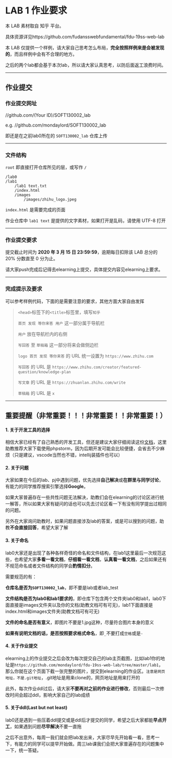 LAB 1 作业要求
==========
本 LAB 素材取自 知乎 平台。

具体资源详见https://github.com/fudansswebfundamental/fdu-19ss-web-lab

本 LAB 仅提供一个样例，请大家自己思考怎么布局，**完全按照样例来是会被发现的**，而且样例中会有不合理的地方。

之后的两个lab都会基于本次lab，所以请大家认真思考，以防后面返工浪费时间。

-------------------

## 作业提交
### 作业提交网址
//github.com/(Your ID)/SOFT130002_lab

e.g. //github.com/mondaylord/SOFT130002_lab

即还是在之前lab0所在的 `SOFT130002_lab` 仓库上传

-------------------

### 文件结构
`root` 即直接打开仓库所见的层，或写作 `/`
```
/lab0
/lab1
    /lab1 text.txt
    /index.html
    /images
        /images/zhihu_logo.jpeg
```

`index.html` 是需要完成的页面

作业仓库中 `lab1 text` 是提供的文字素材，如果打开是乱码，请使用 UTF-8 打开

-------------------

### 作业提交要求
提交截止时间为 **2020 年 3 月 15 日 23:59:59**，逾期每日扣除该 LAB 总分的 20% 分数直至 0 分为止。

请大家push完成后记得去elearning上提交，具体提交内容见elearning上要求。

-------------------

### 完成提示及要求
可以参考样例代码，下面的是需要注意的要求，其他方面大家自由发挥

>`<head>`标签下的`<title>`标签里，填写`知乎`
>
>`首页 发现 等你来答 用户` 这一部分属于导航栏
> 
>`用户` 放在导航栏内的右侧
>
>`写回答` 至 `草稿箱` 这一部分将来会做侧边栏
>
>`logo 首页 发现 等你来答` 的 URL 统一设置为 `https://www.zhihu.com`
>
>`写回答` 的 URL 是 `https://www.zhihu.com/creator/featured-question/knowledge-plan`
>
>`写文章` 的 URL 是 `https://zhuanlan.zhihu.com/write`
>
>`草稿箱` 的 URL 是 `x`

----------

## 重要提醒（非常重要！！！非常重要！！非常重要！）
#### 1. 关于开发工具的选择
相信大家已经有了自己熟悉的开发工具，但还是建议大家仔细阅读这份[文档](https://github.com/fudansswebfundamental/Docs/blob/master/%E5%BC%80%E5%8F%91%E5%B7%A5%E5%85%B7%E4%BB%8B%E7%BB%8D.md)，这里助教推荐大家下载使用phpstorm，因为后期开发可能会比较便捷，会省去不少麻烦（只是建议，vscode当然也不错，intellij装插件也可以）
#### 2. 关于问题
大家如果在今后的lab、pj中遇到问题，优先选择**自己解决**或**在群里与同学讨论**，有能力的同学推荐搜索引擎选择**Google**。

如果大家普遍存在一些共性问题无法解决，助教们会在elearning的讨论区进行统一解答，所以如果大家有疑问的话也可以先去讨论区看一下有没有同学提出过相同的问题。

另外在大家询问助教时，如果问题直接涉及lab的答案，或是可以搜到的问题，助教**不会直接回答**，希望大家了解
#### 3. 关于命名
lab0大家还是出现了各种各样奇怪的命名和文件结构，在lab1这里最后一次规范这些，也希望大家**多看一看文档**，**仔细看一看文档**，**认真看一看文档**，之后如果还有不规范命名或者文件结构的同学会**酌情扣分**。

需要规范的有：

**仓库名是否为`SOFT130002_lab`**，即不要是lab或者lab_test

**文件结构是否为lab0和lab1要求的**，即仓库下包含两个文件夹lab0和lab1，lab0下面直接是images文件夹以及你的文档(助教文档可有可无)，lab1下面直接是index.html和images文件夹(助教文档可有可无)

**文件的命名是否有意义**，即图片不要是1.jpg这种，尽量符合图片本身的意义

**如果有说明文档的话，是否按照要求格式命名**，即`_`不要打成`空格`或是`-`
#### 4. 关于作业提交
elearning上的作业提交之后会改为每次提交自己的lab主页截图，比如lab1你的地址是`https://github.com/mondaylord/fdu-19ss-web-lab/tree/master/lab1`，那么你就在这个页面下截一张完整的图片，提交到elearning的作业区。`注意是网页地址，不是.git地址`，.git地址是用来clone的，网页地址是用来打开的

此外，每次作业ddl过后，请大家**不要再对之前的作业进行修改**，否则最后一次修改时间会超过ddl，影响大家自己的lab成绩
#### 5. 关于ddl(Last but not least)
lab0还是遇到一些压着ddl提交或是ddl后才提交的同学，希望之后大家都能**早点开工**，如果遇到问题**尽早解决**不要一直拖

之后不出意外，每周一我们就会把lab发出来，大家尽早先开始看一看，思考一下，有能力的同学可以提早开始做。周三lab课我们会把大家普遍存在的问题集中一下，统一答疑。

